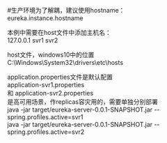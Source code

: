 
#生产环境为了解耦，建议使用hostname：  
eureka.instance.hostname   

本例中需要在host文件中添加主机名：  
127.0.0.1 svr1  svr2

host文件，windows10中的位置  
C:\Windows\System32\drivers\etc\hosts

application.properties文件是默认配置  
application-svr1.properties  
和
application-svr2.properties  
是高可用场景，作replicas容灾用的，需要单独分别部署  
java -jar target/eureka-server-0.0.1-SNAPSHOT.jar  --spring.profiles.active=svr1  
java -jar target/eureka-server-0.0.1-SNAPSHOT.jar  --spring.profiles.active=svr2


